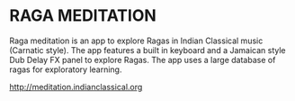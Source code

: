 # RAGA MEDITATION
Raga meditation is an app to explore Ragas in Indian Classical music (Carnatic style). 
The app features a built in keyboard and a Jamaican style Dub Delay FX panel to explore Ragas. The app uses a large database of ragas for exploratory learning. 

http://meditation.indianclassical.org
